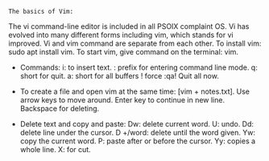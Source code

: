  	The basics of Vim:
The vi command-line editor is included in all PSOIX complaint OS.
Vi has evolved into many different forms including vim, which stands for vi improved.
Vi and vim command are separate from each other.
To install vim: sudo apt install vim.
To start vim, give command on the terminal: vim.
* Commands:
i: to insert text.
: prefix for entering command line mode.
q: short for quit.
a: short for all buffers
! force
:qa! Quit all now.

* To create a file and open vim at the same time: [vim + notes.txt].
Use arrow keys to move around.
Enter key to continue in new line.
Backspace for deleting.

* Delete text and copy and paste:
Dw: delete current word.
U: undo.
Dd: delete line under the cursor.
D +/word: delete until the word given.
Yw: copy the current word.
P: paste after or before the cursor.
Yy: copies a whole line.
X: for cut.
